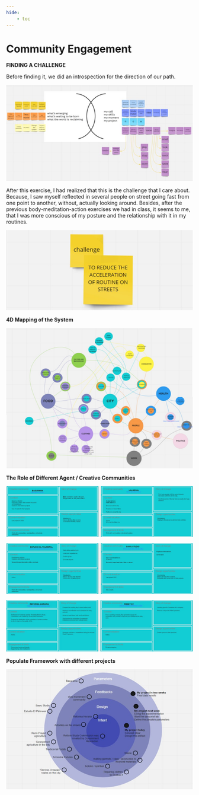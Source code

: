 ```yaml
---
hide:
    - toc
---
```


# Community Engagement

**FINDING A CHALLENGE**

Before finding it, we did an introspection for the direction of our path.

![](../images/co/b.jpg)

After this exercise, I had realized that this is the challenge that I care about. Because, 
I saw myself reflected in several people on street going fast from one point to another, without, actually looking around.  Besides, after the previous body-meditation-action exercises we had in class, it seems to me, that I was more conscious of my posture and the relationship with it in my routines.

![](../images/co/a.jpg)

**4D Mapping of the System**

![](../images/co/c.jpg)

**The Role of Different Agent / Creative Communities**

![](../images/co/d.jpg)

![](../images/co/d0.jpg)

![](../images/co/d1.jpg)

**Populate Framework with different projects**

![](../images/co/e.jpg)